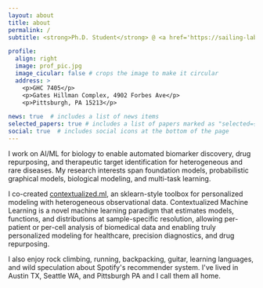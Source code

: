 ```yaml
---
layout: about
title: about
permalink: /
subtitle: <strong>Ph.D. Student</strong> @ <a href='https://sailing-lab.github.io/'>SAILING Lab</a> in <a href='http://www.compbio.cmu.edu/'>CMU-Pitt Computational Biology</a>, advised by <a href='https://www.cs.cmu.edu/~epxing/'>Eric P. Xing</a> <br> <strong>Previously:</strong> <a href='https://www.genesistherapeutics.ai/'>Genesis Therapeutics</a> / <a href='https://www.ipd.uw.edu/'>UW IPD</a> / <a href='https://www.indeed.com/'>Indeed</a> / <a href='http://klavinslab.org/'>Klavins Lab</a> / <a href='https://www.amazon.com/'>Amazon</a>

profile:
  align: right
  image: prof_pic.jpg
  image_cicular: false # crops the image to make it circular
  address: >
    <p>GHC 7405</p>
    <p>Gates Hillman Complex, 4902 Forbes Ave</p>
    <p>Pittsburgh, PA 15213</p>

news: true  # includes a list of news items
selected_papers: true # includes a list of papers marked as "selected={true}"
social: true  # includes social icons at the bottom of the page
---
```

I work on AI/ML for biology to enable automated biomarker discovery, drug repurposing, and therapeutic target identification for heterogeneous and rare diseases. 
My research interests span foundation models, probabilistic graphical models, biological modeling, and multi-task learning. 

I co-created [contextualized.ml](https://github.com/cnellington/contextualized), an sklearn-style toolbox for personalized modeling with heterogeneous observational data. 
Contextualized Machine Learning is a novel machine learning paradigm that estimates models, functions, and distributions at sample-specific resolution, allowing per-patient or per-cell analysis of biomedical data and enabling truly personalized modeling for healthcare, precision diagnostics, and drug repurposing.

I also enjoy rock climbing, running, backpacking, guitar, learning languages, and wild speculation about Spotify's recommender system.
I've lived in Austin TX, Seattle WA, and Pittsburgh PA and I call them all home.
